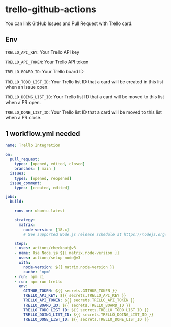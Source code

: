 # trello-github-actions
You can link GitHub Issues and Pull Request with Trello card.

## Env
`TRELLO_API_KEY`: Your Trello API key

`TRELLO_API_TOKEN`: Your Trello API token

`TRELLO_BOARD_ID`: Your Trello board ID

`TRELLO_TODO_LIST_ID`: Your Trello list ID that a card will be created in this list when an issue open.

`TRELLO_DOING_LIST_ID`: Your Trello list ID that a card will be moved to this list when a PR open.

`TRELLO_DONE_LIST_ID`: Your Trello list ID that a card will be moved to this list when a PR close.

## 1 workflow.yml needed

```yml
name: Trello Integretion

on:
  pull_request:
    types: [opened, edited, closed]
    branches: [ main ]
  issues:
    types: [opened, reopened]
  issue_comment: 
    types: [created, edited]

jobs:
  build:

    runs-on: ubuntu-latest

    strategy:
      matrix:
        node-version: [18.x]
        # See supported Node.js release schedule at https://nodejs.org/en/about/releases/

    steps:
    - uses: actions/checkout@v3
    - name: Use Node.js ${{ matrix.node-version }}
      uses: actions/setup-node@v3
      with:
        node-version: ${{ matrix.node-version }}
        cache: 'npm'
    - run: npm ci
    - run: npm run trello
      env:
        GITHUB_TOKEN: ${{ secrets.GITHUB_TOKEN }}
        TRELLO_API_KEY: ${{ secrets.TRELLO_API_KEY }}
        TRELLO_API_TOKEN: ${{ secrets.TRELLO_API_TOKEN }}
        TRELLO_BOARD_ID: ${{ secrets.TRELLO_BOARD_ID }}
        TRELLO_TODO_LIST_ID: ${{ secrets.TRELLO_TODO_LIST_ID }}
        TRELLO_DOING_LIST_ID: ${{ secrets.TRELLO_DOING_LIST_ID }}
        TRELLO_DONE_LIST_ID: ${{ secrets.TRELLO_DONE_LIST_ID }}
```

